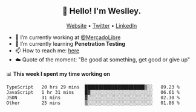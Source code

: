 <h2 align="center">👋 Hello! I'm Weslley.</h2>
<p align="center">
  <a href="http://weslleyneri.com.br">Website</a> •
  <a href="https://twitter.com/Weslley_Neri">Twitter</a> •
  <a href="https://www.linkedin.com/in/weslley-neri-3658908b">LinkedIn</a>
</p>


- 🔭 I’m currently working at [@MercadoLibre](https://github.com/mercadolibre)
- 🌱 I’m currently learning **Penetration Testing**
- 📫 How to reach me: [here](mailto:weslley39@gmail.com)
- ☁️ Quote of the moment: "Be good at something, get good or give up"

📊 **This week I spent my time working on**
<!--START_SECTION:waka-->

```text
TypeScript   20 hrs 29 mins  ██████████████████████▒░░   89.23 %
JavaScript   1 hr 31 mins    █▓░░░░░░░░░░░░░░░░░░░░░░░   06.61 %
JSON         31 mins         ▓░░░░░░░░░░░░░░░░░░░░░░░░   02.30 %
Other        25 mins         ▒░░░░░░░░░░░░░░░░░░░░░░░░   01.86 %
```

<!--END_SECTION:waka-->

<!-- Inspired by https://github.com/gruselhaus/gruselhaus -->